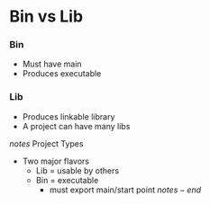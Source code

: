 # Bin vs Lib
### Bin
* Must have main
* Produces executable
### Lib
* Produces linkable library
* A project can have many libs

$notes$
Project Types
- Two major flavors
  - Lib = usable by others
  - Bin = executable
    - must export main/start point
$notes-end$
